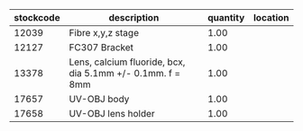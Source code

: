 |stockcode|description|quantity|location|
|---------|-----------|--------|--------|
|12039|Fibre x,y,z stage|1.00||
|12127|FC307 Bracket|1.00||
|13378|Lens, calcium fluoride, bcx, dia 5.1mm +/- 0.1mm. f = 8mm|1.00||
|17657|UV-OBJ body|1.00||
|17658|UV-OBJ lens holder|1.00||
